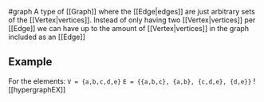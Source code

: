#graph 
A type of [[Graph]] where the [[Edge|edges]] are just arbitrary sets of the [[Vertex|vertices]].
Instead of only having two [[Vertex|vertices]] per [[Edge]] we can have up to the amount of [[Vertex|vertices]] in the graph included as an [[Edge]]

## Example
For the elements:
`V = {a,b,c,d,e}`
`E = {{a,b,c}, {a,b}, {c,d,e}, {d,e}}`
![[hypergraphEX]]